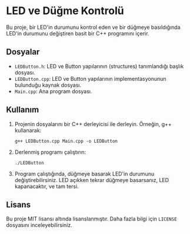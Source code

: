 # LED ve Düğme Kontrolü

Bu proje, bir LED'in durumunu kontrol eden ve bir düğmeye basıldığında LED'in durumunu değiştiren basit bir C++ programını içerir.

## Dosyalar

- `LEDButton.h`: LED ve Button yapılarının (structures) tanımlandığı başlık dosyası.
- `LEDButton.cpp`: LED ve Button yapılarının implementasyonunun bulunduğu kaynak dosyası.
- `Main.cpp`: Ana program dosyası.

## Kullanım

1. Projenin dosyalarını bir C++ derleyicisi ile derleyin. Örneğin, g++ kullanarak:
    ```
    g++ LEDButton.cpp Main.cpp -o LEDButton
    ```

2. Derlenmiş programı çalıştırın:
    ```
    ./LEDButton
    ```

3. Program çalıştığında, düğmeye basarak LED'in durumunu değiştirebilirsiniz. LED açıkken tekrar düğmeye basarsanız, LED kapanacaktır, ve tam tersi.

## Lisans

Bu proje MIT lisansı altında lisanslanmıştır. Daha fazla bilgi için `LICENSE` dosyasını inceleyebilirsiniz.
